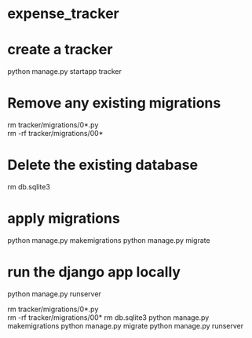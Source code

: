 # expense_tracker

# create a tracker
python manage.py startapp tracker  

# Remove any existing migrations
rm tracker/migrations/0*.py    
rm -rf tracker/migrations/00*

# Delete the existing database
rm db.sqlite3

# apply migrations
python manage.py makemigrations
python manage.py migrate

# run the django app locally
python manage.py runserver


rm tracker/migrations/0*.py    
rm -rf tracker/migrations/00*
rm db.sqlite3
python manage.py makemigrations
python manage.py migrate
python manage.py runserver